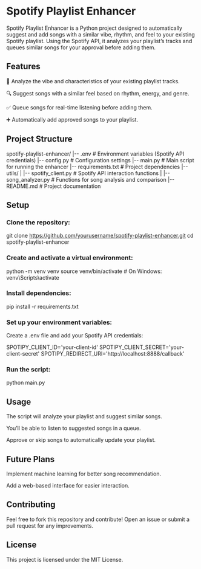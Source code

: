 # Spotify Playlist Enhancer

Spotify Playlist Enhancer is a Python project designed to automatically suggest and add songs with a similar vibe, rhythm, and feel to your existing Spotify playlist. Using the Spotify API, it analyzes your playlist’s tracks and queues similar songs for your approval before adding them.

## Features

🎵 Analyze the vibe and characteristics of your existing playlist tracks.

🔍 Suggest songs with a similar feel based on rhythm, energy, and genre.

✅ Queue songs for real-time listening before adding them.

➕ Automatically add approved songs to your playlist.

## Project Structure

spotify-playlist-enhancer/
|-- .env                   # Environment variables (Spotify API credentials)
|-- config.py              # Configuration settings
|-- main.py                # Main script for running the enhancer
|-- requirements.txt       # Project dependencies
|-- utils/
|   |-- spotify_client.py  # Spotify API interaction functions
|   |-- song_analyzer.py   # Functions for song analysis and comparison
|-- README.md              # Project documentation

## Setup

### Clone the repository:

git clone https://github.com/yourusername/spotify-playlist-enhancer.git
cd spotify-playlist-enhancer

### Create and activate a virtual environment:

python -m venv venv
source venv/bin/activate  # On Windows: venv\Scripts\activate

### Install dependencies:

pip install -r requirements.txt

### Set up your environment variables:

Create a .env file and add your Spotify API credentials:

SPOTIPY_CLIENT_ID='your-client-id'
SPOTIPY_CLIENT_SECRET='your-client-secret'
SPOTIPY_REDIRECT_URI='http://localhost:8888/callback'

### Run the script:

python main.py

## Usage

The script will analyze your playlist and suggest similar songs.

You’ll be able to listen to suggested songs in a queue.

Approve or skip songs to automatically update your playlist.

## Future Plans

Implement machine learning for better song recommendation.

Add a web-based interface for easier interaction.

## Contributing

Feel free to fork this repository and contribute! Open an issue or submit a pull request for any improvements.

## License

This project is licensed under the MIT License.
